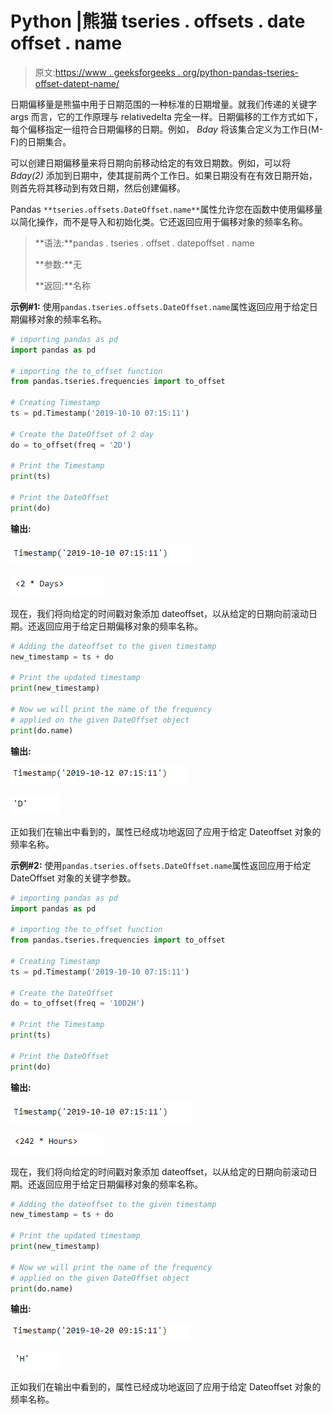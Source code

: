 # Python |熊猫 tseries . offsets . date offset . name

> 原文:[https://www . geeksforgeeks . org/python-pandas-tseries-offset-datept-name/](https://www.geeksforgeeks.org/python-pandas-tseries-offsets-dateoffset-name/)

日期偏移量是熊猫中用于日期范围的一种标准的日期增量。就我们传递的关键字 args 而言，它的工作原理与 relativedelta 完全一样。日期偏移的工作方式如下，每个偏移指定一组符合日期偏移的日期。例如， *Bday* 将该集合定义为工作日(M-F)的日期集合。

可以创建日期偏移量来将日期向前移动给定的有效日期数。例如，可以将 *Bday(2)* 添加到日期中，使其提前两个工作日。如果日期没有在有效日期开始，则首先将其移动到有效日期，然后创建偏移。

Pandas `**tseries.offsets.DateOffset.name**`属性允许您在函数中使用偏移量以简化操作，而不是导入和初始化类。它还返回应用于偏移对象的频率名称。

> **语法:**pandas . tseries . offset . datepoffset . name
> 
> **参数:**无
> 
> **返回:**名称

**示例#1:** 使用`pandas.tseries.offsets.DateOffset.name`属性返回应用于给定日期偏移对象的频率名称。

```py
# importing pandas as pd
import pandas as pd

# importing the to_offset function
from pandas.tseries.frequencies import to_offset

# Creating Timestamp
ts = pd.Timestamp('2019-10-10 07:15:11')

# Create the DateOffset of 2 day
do = to_offset(freq = '2D')

# Print the Timestamp
print(ts)

# Print the DateOffset
print(do)
```

**输出:**

![](img/31fa9e80203f8bb21b39d4385472bd28.png)

![](img/641db2d690673a06debc51be5e69a4aa.png)

现在，我们将向给定的时间戳对象添加 dateoffset，以从给定的日期向前滚动日期。还返回应用于给定日期偏移对象的频率名称。

```py
# Adding the dateoffset to the given timestamp
new_timestamp = ts + do

# Print the updated timestamp
print(new_timestamp)

# Now we will print the name of the frequency
# applied on the given DateOffset object
print(do.name)
```

**输出:**

![](img/245c467c7299064278ddbe002c2f1fc9.png)

![](img/8b35f08bd8e1aa3a7b13008f567a53ac.png)

正如我们在输出中看到的，属性已经成功地返回了应用于给定 Dateoffset 对象的频率名称。

**示例#2:** 使用`pandas.tseries.offsets.DateOffset.name`属性返回应用于给定 DateOffset 对象的关键字参数。

```py
# importing pandas as pd
import pandas as pd

# importing the to_offset function
from pandas.tseries.frequencies import to_offset

# Creating Timestamp
ts = pd.Timestamp('2019-10-10 07:15:11')

# Create the DateOffset
do = to_offset(freq = '10D2H')

# Print the Timestamp
print(ts)

# Print the DateOffset
print(do)
```

**输出:**

![](img/31fa9e80203f8bb21b39d4385472bd28.png)

![](img/4219c63f4fbfe0cc5086f9ee784635d7.png)

现在，我们将向给定的时间戳对象添加 dateoffset，以从给定的日期向前滚动日期。还返回应用于给定日期偏移对象的频率名称。

```py
# Adding the dateoffset to the given timestamp
new_timestamp = ts + do

# Print the updated timestamp
print(new_timestamp)

# Now we will print the name of the frequency
# applied on the given DateOffset object
print(do.name)
```

**输出:**

![](img/c88d2610c30e211cd40048e79386c646.png)

![](img/fd3b157b85f35d5be6ae1f95ff66af32.png)

正如我们在输出中看到的，属性已经成功地返回了应用于给定 Dateoffset 对象的频率名称。